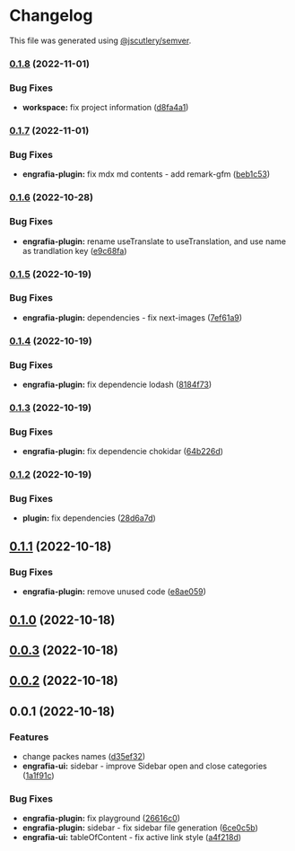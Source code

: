 # Changelog

This file was generated using [@jscutlery/semver](https://github.com/jscutlery/semver).

### [0.1.8](https://github.com/Jucian0/engrafia/compare/@engrafia/engrafia-plugin@0.1.7...@engrafia/engrafia-plugin@0.1.8) (2022-11-01)


### Bug Fixes

* **workspace:** fix project information ([d8fa4a1](https://github.com/Jucian0/engrafia/commit/d8fa4a1a212154330f4fc3fb93ffab7ea3f5e9a9))

### [0.1.7](https://github.com/Jucian0/engrafia/compare/@engrafia/engrafia-plugin@0.1.6...@engrafia/engrafia-plugin@0.1.7) (2022-11-01)


### Bug Fixes

* **engrafia-plugin:** fix mdx md contents - add remark-gfm ([beb1c53](https://github.com/Jucian0/engrafia/commit/beb1c5373093cb14fd6d01d73a83db2c4fde0412))

### [0.1.6](https://github.com/Jucian0/engrafia/compare/@engrafia/engrafia-plugin@0.1.5...@engrafia/engrafia-plugin@0.1.6) (2022-10-28)


### Bug Fixes

* **engrafia-plugin:** rename useTranslate to useTranslation, and use name as trandlation key ([e9c68fa](https://github.com/Jucian0/engrafia/commit/e9c68fa8b9df4f202ead31bd6b5b0b773010f85c))

### [0.1.5](https://github.com/Jucian0/engrafia/compare/@engrafia/engrafia-plugin@0.1.4...@engrafia/engrafia-plugin@0.1.5) (2022-10-19)


### Bug Fixes

* **engrafia-plugin:** dependencies - fix next-images ([7ef61a9](https://github.com/Jucian0/engrafia/commit/7ef61a90b0cc6678d4f4f7a0266841f9e8811889))

### [0.1.4](https://github.com/Jucian0/engrafia/compare/@engrafia/engrafia-plugin@0.1.3...@engrafia/engrafia-plugin@0.1.4) (2022-10-19)


### Bug Fixes

* **engrafia-plugin:** fix dependencie lodash ([8184f73](https://github.com/Jucian0/engrafia/commit/8184f733ac6ce0bb6710b2b72afb925fa6142fbb))

### [0.1.3](https://github.com/Jucian0/engrafia/compare/@engrafia/engrafia-plugin@0.1.2...@engrafia/engrafia-plugin@0.1.3) (2022-10-19)


### Bug Fixes

* **engrafia-plugin:** fix dependencie chokidar ([64b226d](https://github.com/Jucian0/engrafia/commit/64b226d10d4f680fb03158b7b49b374cbf5913b1))

### [0.1.2](https://github.com/Jucian0/engrafia/compare/@engrafia/engrafia-plugin@0.1.1...@engrafia/engrafia-plugin@0.1.2) (2022-10-19)


### Bug Fixes

* **plugin:** fix dependencies ([28d6a7d](https://github.com/Jucian0/engrafia/commit/28d6a7d959dead0520715213c387879359bdd7f5))

## [0.1.1](https://github.com/Jucian0/engrafia/compare/@engrafia/engrafia-plugin@0.1.0...@engrafia/engrafia-plugin@0.1.1) (2022-10-18)


### Bug Fixes

* **engrafia-plugin:** remove unused code ([e8ae059](https://github.com/Jucian0/engrafia/commit/e8ae059e53df7e0457592f462ae54458130fddbd))

## [0.1.0](https://github.com/Jucian0/engrafia/compare/@engrafia/engrafia-plugin@0.0.3...@engrafia/engrafia-plugin@0.1.0) (2022-10-18)

## [0.0.3](https://github.com/Jucian0/engrafia/compare/@engrafia/engrafia-plugin@0.0.2...@engrafia/engrafia-plugin@0.0.3) (2022-10-18)

## [0.0.2](https://github.com/Jucian0/engrafia/compare/@engrafia/engrafia-plugin@0.0.1...@engrafia/engrafia-plugin@0.0.2) (2022-10-18)

## 0.0.1 (2022-10-18)


### Features

* change packes names ([d35ef32](https://github.com/Jucian0/engrafia/commit/d35ef324a1a6e785c21ca96e4c2a1794bfcc67f2))
* **engrafia-ui:** sidebar - improve Sidebar open and close categories ([1a1f91c](https://github.com/Jucian0/engrafia/commit/1a1f91cc1d01ccc2616fef01b508bd56291e7837))


### Bug Fixes

* **engrafia-plugin:** fix playground ([26616c0](https://github.com/Jucian0/engrafia/commit/26616c09603a785f51c094f6760cfc83c40b2d49))
* **engrafia-plugin:** sidebar - fix sidebar file generation ([6ce0c5b](https://github.com/Jucian0/engrafia/commit/6ce0c5b622830f8c6fac14e142a79ab0a210e585))
* **engrafia-ui:** tableOfContent - fix active link style ([a4f218d](https://github.com/Jucian0/engrafia/commit/a4f218d18e80e21360578fd0142f3a56ec696896))
